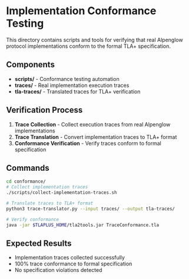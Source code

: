 # Implementation Conformance Testing

This directory contains scripts and tools for verifying that real Alpenglow protocol implementations conform to the formal TLA+ specification.

## Components

- **scripts/** - Conformance testing automation
- **traces/** - Real implementation execution traces
- **tla-traces/** - Translated traces for TLA+ verification

## Verification Process

1. **Trace Collection** - Collect execution traces from real Alpenglow implementations
2. **Trace Translation** - Convert implementation traces to TLA+ format
3. **Conformance Verification** - Verify traces conform to formal specification

## Commands

```bash
cd conformance/
# Collect implementation traces
./scripts/collect-implementation-traces.sh

# Translate traces to TLA+ format
python3 trace-translator.py --input traces/ --output tla-traces/

# Verify conformance
java -jar $TLAPLUS_HOME/tla2tools.jar TraceConformance.tla
```

## Expected Results
- Implementation traces collected successfully
- 100% trace conformance to formal specification
- No specification violations detected
